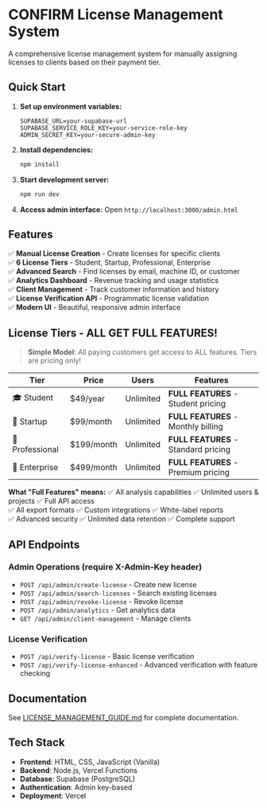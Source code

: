 # CONFIRM License Management System

A comprehensive license management system for manually assigning licenses to clients based on their payment tier.

## Quick Start

1. **Set up environment variables:**
   ```env
   SUPABASE_URL=your-supabase-url
   SUPABASE_SERVICE_ROLE_KEY=your-service-role-key
   ADMIN_SECRET_KEY=your-secure-admin-key
   ```

2. **Install dependencies:**
   ```bash
   npm install
   ```

3. **Start development server:**
   ```bash
   npm run dev
   ```

4. **Access admin interface:**
   Open `http://localhost:3000/admin.html`

## Features

✅ **Manual License Creation** - Create licenses for specific clients  
✅ **6 License Tiers** - Student, Startup, Professional, Enterprise  
✅ **Advanced Search** - Find licenses by email, machine ID, or customer  
✅ **Analytics Dashboard** - Revenue tracking and usage statistics  
✅ **Client Management** - Track customer information and history  
✅ **License Verification API** - Programmatic license validation  
✅ **Modern UI** - Beautiful, responsive admin interface  

## License Tiers - **ALL GET FULL FEATURES!**

> **Simple Model**: All paying customers get access to ALL features. Tiers are pricing only!

| Tier | Price | Users | Features |
|------|-------|-------|----------|
| 🎓 Student | $49/year | Unlimited | **FULL FEATURES** - Student pricing |
| 🚀 Startup | $99/month | Unlimited | **FULL FEATURES** - Monthly billing |
| 💼 Professional | $199/month | Unlimited | **FULL FEATURES** - Standard pricing |
| 🏢 Enterprise | $499/month | Unlimited | **FULL FEATURES** - Premium pricing |

**What "Full Features" means:**
✅ All analysis capabilities  ✅ Unlimited users & projects  ✅ Full API access  
✅ All export formats  ✅ Custom integrations  ✅ White-label reports  
✅ Advanced security  ✅ Unlimited data retention  ✅ Complete support

## API Endpoints

### Admin Operations (require X-Admin-Key header)
- `POST /api/admin/create-license` - Create new license
- `POST /api/admin/search-licenses` - Search existing licenses  
- `POST /api/admin/revoke-license` - Revoke license
- `POST /api/admin/analytics` - Get analytics data
- `GET /api/admin/client-management` - Manage clients

### License Verification
- `POST /api/verify-license` - Basic license verification
- `POST /api/verify-license-enhanced` - Advanced verification with feature checking

## Documentation

See [LICENSE_MANAGEMENT_GUIDE.md](./LICENSE_MANAGEMENT_GUIDE.md) for complete documentation.

## Tech Stack

- **Frontend**: HTML, CSS, JavaScript (Vanilla)
- **Backend**: Node.js, Vercel Functions
- **Database**: Supabase (PostgreSQL)
- **Authentication**: Admin key-based
- **Deployment**: Vercel
